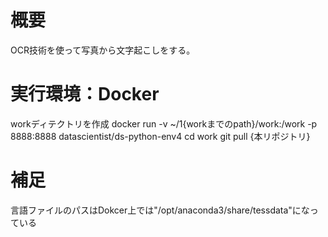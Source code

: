 # 概要
OCR技術を使って写真から文字起こしをする。

# 実行環境：Docker
workディテクトリを作成
docker run -v ~/1{workまでのpath}/work:/work -p 8888:8888 datascientist/ds-python-env4
cd work
git pull {本リポジトリ}

# 補足
言語ファイルのパスはDokcer上では"/opt/anaconda3/share/tessdata"になっている

